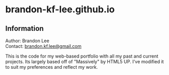 # brandon-kf-lee.github.io

## Information
Author: Brandon Lee\
Contact: brandon.kf.lee@gmail.com

This is the code for my web-based portfolio with all my past and current projects. Its largely based off of "Massively" by HTML5 UP. I've modified it to suit my preferences and reflect my work.